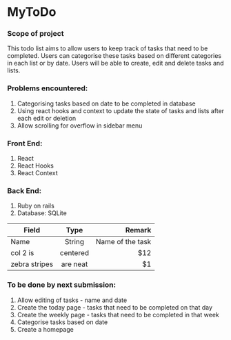 # MyToDo

### Scope of project
This todo list aims to allow users to keep track of tasks that need to be completed. Users can categorise these tasks based on different categories in each list or by date. Users will be able to create, edit and delete tasks and lists.

### Problems encountered:
1. Categorising tasks based on date to be completed in database
2. Using react hooks and context to update the state of tasks and lists after each edit or deletion 
4. Allow scrolling for overflow in sidebar menu

### Front End:
1. React
1. React Hooks
1. React Context

### Back End:
1. Ruby on rails
1. Database: SQLite

| Field         | Type          | Remark           |
| ------------- |:-------------:| ----------------:|
| Name          | String        | Name of the task |
| col 2 is      | centered      |   $12 |
| zebra stripes | are neat      |    $1 |


### To be done by next submission:
1. Allow editing of tasks - name and date
2. Create the today page - tasks that need to be completed on that day
3. Create the weekly page - tasks that need to be completed in that week
4. Categorise tasks based on date
5. Create a homepage
